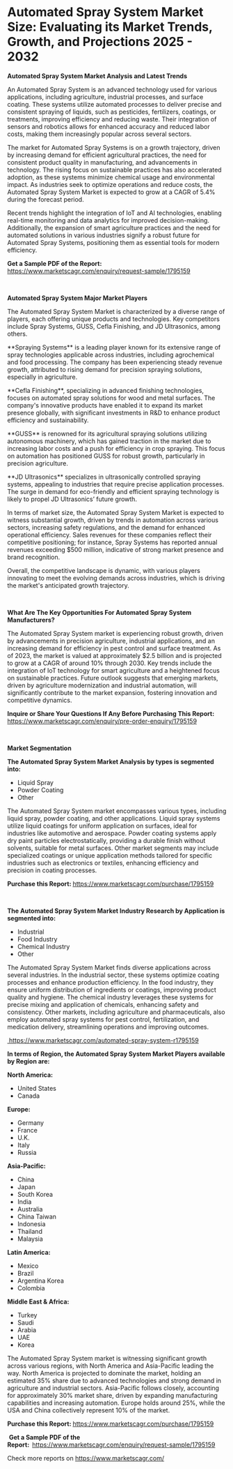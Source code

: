 <p><h1>Automated Spray System Market Size: Evaluating its Market Trends, Growth, and Projections 2025 - 2032</h1></p><p><strong>Automated Spray System Market Analysis and Latest Trends</strong></p>
<p><p>An Automated Spray System is an advanced technology used for various applications, including agriculture, industrial processes, and surface coating. These systems utilize automated processes to deliver precise and consistent spraying of liquids, such as pesticides, fertilizers, coatings, or treatments, improving efficiency and reducing waste. Their integration of sensors and robotics allows for enhanced accuracy and reduced labor costs, making them increasingly popular across several sectors.</p><p>The market for Automated Spray Systems is on a growth trajectory, driven by increasing demand for efficient agricultural practices, the need for consistent product quality in manufacturing, and advancements in technology. The rising focus on sustainable practices has also accelerated adoption, as these systems minimize chemical usage and environmental impact. As industries seek to optimize operations and reduce costs, the Automated Spray System Market is expected to grow at a CAGR of 5.4% during the forecast period. </p><p>Recent trends highlight the integration of IoT and AI technologies, enabling real-time monitoring and data analytics for improved decision-making. Additionally, the expansion of smart agriculture practices and the need for automated solutions in various industries signify a robust future for Automated Spray Systems, positioning them as essential tools for modern efficiency.</p></p>
<p><strong>Get a Sample PDF of the Report:&nbsp;</strong> <a href="https://www.marketscagr.com/enquiry/request-sample/1795159?utm_campaign=2241&utm_medium=2&utm_source=Github&utm_content=ia&utm_term=19022025&utm_id=automated-spray-system">https://www.marketscagr.com/enquiry/request-sample/1795159</a></p>
<p>&nbsp;</p>
<p><strong>Automated Spray System Major Market Players</strong></p>
<p><p>The Automated Spray System Market is characterized by a diverse range of players, each offering unique products and technologies. Key competitors include Spray Systems, GUSS, Cefla Finishing, and JD Ultrasonics, among others. </p><p>**Spraying Systems** is a leading player known for its extensive range of spray technologies applicable across industries, including agrochemical and food processing. The company has been experiencing steady revenue growth, attributed to rising demand for precision spraying solutions, especially in agriculture.</p><p>**Cefla Finishing**, specializing in advanced finishing technologies, focuses on automated spray solutions for wood and metal surfaces. The company's innovative products have enabled it to expand its market presence globally, with significant investments in R&D to enhance product efficiency and sustainability.</p><p>**GUSS** is renowned for its agricultural spraying solutions utilizing autonomous machinery, which has gained traction in the market due to increasing labor costs and a push for efficiency in crop spraying. This focus on automation has positioned GUSS for robust growth, particularly in precision agriculture.</p><p>**JD Ultrasonics** specializes in ultrasonically controlled spraying systems, appealing to industries that require precise application processes. The surge in demand for eco-friendly and efficient spraying technology is likely to propel JD Ultrasonics’ future growth.</p><p>In terms of market size, the Automated Spray System Market is expected to witness substantial growth, driven by trends in automation across various sectors, increasing safety regulations, and the demand for enhanced operational efficiency. Sales revenues for these companies reflect their competitive positioning; for instance, Spray Systems has reported annual revenues exceeding $500 million, indicative of strong market presence and brand recognition.</p><p>Overall, the competitive landscape is dynamic, with various players innovating to meet the evolving demands across industries, which is driving the market's anticipated growth trajectory.</p></p>
<p>&nbsp;</p>
<p><strong>What Are The Key Opportunities For Automated Spray System Manufacturers?</strong></p>
<p><p>The Automated Spray System market is experiencing robust growth, driven by advancements in precision agriculture, industrial applications, and an increasing demand for efficiency in pest control and surface treatment. As of 2023, the market is valued at approximately $2.5 billion and is projected to grow at a CAGR of around 10% through 2030. Key trends include the integration of IoT technology for smart agriculture and a heightened focus on sustainable practices. Future outlook suggests that emerging markets, driven by agriculture modernization and industrial automation, will significantly contribute to the market expansion, fostering innovation and competitive dynamics.</p></p>
<p><strong>Inquire or Share Your Questions If Any Before Purchasing This Report:</strong> <a href="https://www.marketscagr.com/enquiry/pre-order-enquiry/1795159?utm_campaign=2241&utm_medium=2&utm_source=Github&utm_content=ia&utm_term=19022025&utm_id=automated-spray-system">https://www.marketscagr.com/enquiry/pre-order-enquiry/1795159</a></p>
<p>&nbsp;</p>
<p><strong>Market Segmentation</strong></p>
<p><strong>The Automated Spray System Market Analysis by types is segmented into:</strong></p>
<p><ul><li>Liquid Spray</li><li>Powder Coating</li><li>Other</li></ul></p>
<p><p>The Automated Spray System market encompasses various types, including liquid spray, powder coating, and other applications. Liquid spray systems utilize liquid coatings for uniform application on surfaces, ideal for industries like automotive and aerospace. Powder coating systems apply dry paint particles electrostatically, providing a durable finish without solvents, suitable for metal surfaces. Other market segments may include specialized coatings or unique application methods tailored for specific industries such as electronics or textiles, enhancing efficiency and precision in coating processes.</p></p>
<p><strong>Purchase this Report:&nbsp;</strong><a href="https://www.marketscagr.com/purchase/1795159?utm_campaign=2241&utm_medium=2&utm_source=Github&utm_content=ia&utm_term=19022025&utm_id=automated-spray-system">https://www.marketscagr.com/purchase/1795159</a></p>
<p>&nbsp;</p>
<p><strong>The Automated Spray System Market Industry Research by Application is segmented into:</strong></p>
<p><ul><li>Industrial</li><li>Food Industry</li><li>Chemical Industry</li><li>Other</li></ul></p>
<p><p>The Automated Spray System Market finds diverse applications across several industries. In the industrial sector, these systems optimize coating processes and enhance production efficiency. In the food industry, they ensure uniform distribution of ingredients or coatings, improving product quality and hygiene. The chemical industry leverages these systems for precise mixing and application of chemicals, enhancing safety and consistency. Other markets, including agriculture and pharmaceuticals, also employ automated spray systems for pest control, fertilization, and medication delivery, streamlining operations and improving outcomes.</p></p>
<p><a href="https://www.marketscagr.com/automated-spray-system-r1795159?utm_campaign=2241&utm_medium=2&utm_source=Github&utm_content=ia&utm_term=19022025&utm_id=automated-spray-system">&nbsp;https://www.marketscagr.com/automated-spray-system-r1795159</a></p>
<p><strong>In terms of Region, the Automated Spray System Market Players available by Region are:</strong></p>
<p>
    <p> <strong> North America: </strong>
        <ul>
            <li>United States</li>
            <li>Canada</li>
        </ul>
        </p> 
    <p> <strong> Europe: </strong>
        <ul>
            <li>Germany</li>
            <li>France</li>
            <li>U.K.</li>
            <li>Italy</li>
            <li>Russia</li>
        </ul>
        </p> 
    <p> <strong> Asia-Pacific: </strong>
        <ul>
            <li>China</li>
            <li>Japan</li>
            <li>South Korea</li>
            <li>India</li>
            <li>Australia</li>
            <li>China Taiwan</li>
            <li>Indonesia</li>
            <li>Thailand</li>
            <li>Malaysia</li>
        </ul>
        </p> 
    <p> <strong> Latin America: </strong>
        <ul>
            <li>Mexico</li>
            <li>Brazil</li>
            <li>Argentina Korea</li>
            <li>Colombia</li>
        </ul>
        </p> 
    <p> <strong> Middle East & Africa: </strong>
        <ul>
            <li>Turkey</li>
            <li>Saudi</li>
            <li>Arabia</li>
            <li>UAE</li>
            <li>Korea</li>
        </ul>
    </p>
    </p>
<p><p>The Automated Spray System market is witnessing significant growth across various regions, with North America and Asia-Pacific leading the way. North America is projected to dominate the market, holding an estimated 35% share due to advanced technologies and strong demand in agriculture and industrial sectors. Asia-Pacific follows closely, accounting for approximately 30% market share, driven by expanding manufacturing capabilities and increasing automation. Europe holds around 25%, while the USA and China collectively represent 10% of the market.</p></p>
<p><strong>Purchase this Report: </strong><a href="https://www.marketscagr.com/purchase/1795159?utm_campaign=2241&utm_medium=2&utm_source=Github&utm_content=ia&utm_term=19022025&utm_id=automated-spray-system">https://www.marketscagr.com/purchase/1795159</a></p>
<p>&nbsp;<strong>Get a Sample PDF of the Report:&nbsp;&nbsp;</strong><a href="https://www.marketscagr.com/enquiry/request-sample/1795159?utm_campaign=2241&utm_medium=2&utm_source=Github&utm_content=ia&utm_term=19022025&utm_id=automated-spray-system">https://www.marketscagr.com/enquiry/request-sample/1795159</a></p>
<p><strong></strong></p>
<p>Check more reports on <a href="https://www.marketscagr.com/?utm_campaign=2241&utm_medium=2&utm_source=Github&utm_content=ia&utm_term=19022025&utm_id=automated-spray-system">https://www.marketscagr.com/</a></p>
